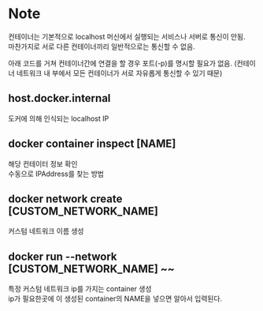# Note

컨테이너는 기본적으로 localhost 머신에서 실행되는 서비스나 서버로 통신이 안됨.  
마찬가지로 서로 다른 컨테이너끼리 일반적으로는 통신할 수 없음.

아래 코드를 거쳐 컨테이너간에 연결을 할 경우 포트(-p)를 명시할 필요가 없음. (컨테이너 네트워크 내
부에서 모든 컨테이너가 서로 자유롭게 통신할 수 있기 때문)

## host.docker.internal

도커에 의해 인식되는 localhost IP

## docker container inspect [NAME]

해당 컨테이터 정보 확인  
수동으로 IPAddress를 찾는 방법

## docker network create [CUSTOM_NETWORK_NAME]

커스텀 네트워크 이름 생성

## docker run --network [CUSTOM_NETWORK_NAME] ~~

특정 커스텀 네트워크 ip를 가지는 container 생성  
ip가 필요한곳에 이 생성된 container의 NAME을 넣으면 알아서 입력된다.
